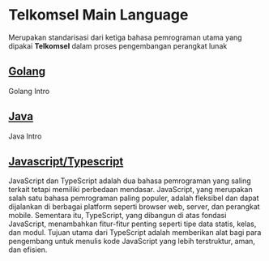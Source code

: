 # Telkomsel Main Language
Merupakan standarisasi dari ketiga bahasa pemrograman utama yang dipakai **Telkomsel** dalam proses pengembangan perangkat lunak

## [Golang](/golang/1_introduction.md)
Golang Intro

## [Java](/java/1_introduction.md)
Java Intro

## [Javascript/Typescript](/javascript-or-typescript/1_introduction.md)
JavaScript dan TypeScript adalah dua bahasa pemrograman yang saling terkait tetapi memiliki perbedaan mendasar. JavaScript, yang merupakan salah satu bahasa pemrograman paling populer, adalah fleksibel dan dapat dijalankan di berbagai platform seperti browser web, server, dan perangkat mobile. Sementara itu, TypeScript, yang dibangun di atas fondasi JavaScript, menambahkan fitur-fitur penting seperti tipe data statis, kelas, dan modul. Tujuan utama dari TypeScript adalah memberikan alat bagi para pengembang untuk menulis kode JavaScript yang lebih terstruktur, aman, dan efisien.

